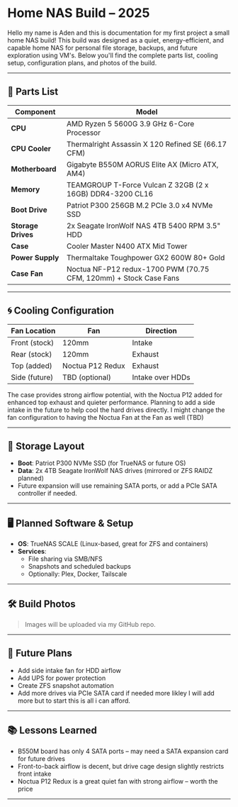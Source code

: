 # Home NAS Build – 2025

Hello my name is Aden and this is documentation for my first project a small home NAS build! This build was designed as a quiet, energy-efficient, and capable home NAS for personal file storage, backups, and future exploration using VM's. Below you'll find the complete parts list, cooling setup, configuration plans, and photos of the build.

---

## 🧰 Parts List

| Component       | Model |
|----------------|-------|
| **CPU**        | AMD Ryzen 5 5600G 3.9 GHz 6-Core Processor |
| **CPU Cooler** | Thermalright Assassin X 120 Refined SE (66.17 CFM) |
| **Motherboard**| Gigabyte B550M AORUS Elite AX (Micro ATX, AM4) |
| **Memory**     | TEAMGROUP T-Force Vulcan Z 32GB (2 x 16GB) DDR4-3200 CL16 |
| **Boot Drive** | Patriot P300 256GB M.2 PCIe 3.0 x4 NVMe SSD |
| **Storage Drives** | 2x Seagate IronWolf NAS 4TB 5400 RPM 3.5" HDD |
| **Case**       | Cooler Master N400 ATX Mid Tower |
| **Power Supply** | Thermaltake Toughpower GX2 600W 80+ Gold |
| **Case Fan**   | Noctua NF-P12 redux-1700 PWM (70.75 CFM, 120mm) + Stock Case Fans |

---

## 🌀 Cooling Configuration

| Fan Location | Fan | Direction |
|--------------|-----|-----------|
| Front (stock) | 120mm | Intake |
| Rear (stock)  | 120mm | Exhaust |
| Top (added)   | Noctua P12 Redux | Exhaust |
| Side (future) | TBD (optional) | Intake over HDDs |

The case provides strong airflow potential, with the Noctua P12 added for enhanced top exhaust and quieter performance. Planning to add a side intake in the future to help cool the hard drives directly. I might change the fan configuration to having the Noctua Fan at the Fan as well (TBD)

---

## 💾 Storage Layout

- **Boot**: Patriot P300 NVMe SSD (for TrueNAS or future OS)
- **Data**: 2x 4TB Seagate IronWolf NAS drives (mirrored or ZFS RAIDZ planned)
- Future expansion will use remaining SATA ports, or add a PCIe SATA controller if needed.

---

## 🖥️ Planned Software & Setup

- **OS**: TrueNAS SCALE (Linux-based, great for ZFS and containers)
- **Services**:
  - File sharing via SMB/NFS
  - Snapshots and scheduled backups
  - Optionally: Plex, Docker, Tailscale

---

## 🛠️ Build Photos

> Images will be uploaded via my GitHub repo.
---

## 📝 Future Plans

- Add side intake fan for HDD airflow
- Add UPS for power protection
- Create ZFS snapshot automation
- Add more drives via PCIe SATA card if needed more likley I will add more but to start this is all i can afford.

---

## 📚 Lessons Learned

- B550M board has only 4 SATA ports – may need a SATA expansion card for future drives  
- Front-to-back airflow is decent, but drive cage design slightly restricts front intake  
- Noctua P12 Redux is a great quiet fan with strong airflow – worth the price  

---



